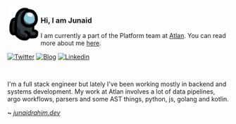 <img align="left" src="sus.png" width="15%">

### Hi, I am Junaid

I am currently a part of the Platform team at [Atlan](https://atlan.com/). You can read more about me [here](https://junaidrahim.dev/about/).

[![Twitter](https://img.icons8.com/ios-glyphs/25/000000/twitter--v1.png)](https://twitter.com/junaidrahxm)
[![Blog](https://img.icons8.com/ios-glyphs/25/000000/overview-pages-1.png)](https://junaidrahim.dev)
[![Linkedin](https://img.icons8.com/ios-glyphs/25/000000/linkedin.png)](https://www.linkedin.com/in/junaidrahim)

<br>

I'm a full stack engineer but lately I've been working mostly in backend and systems development. My work at Atlan involves a lot of data pipelines, argo workflows, parsers and some AST things, python, js, golang and kotlin.

**~** [_junaidrahim.dev_](https://junaidrahim.dev)
